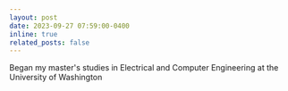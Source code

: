 ```yaml
---
layout: post
date: 2023-09-27 07:59:00-0400
inline: true
related_posts: false
---
```


Began my master's studies in Electrical and Computer Engineering at the University of Washington

